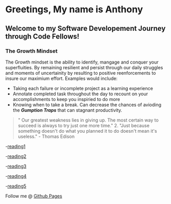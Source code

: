 # Greetings, My name is Anthony
## Welcome to my Software Developement Journey through Code Fellows!

### The Growth Mindset 
The Growth mindset is the ability to identify, mangage and conquer your superfluities. By remaining resilient and persist through our daily struggles and moments of uncertainity by resulting to positive reenforcements to insure our maximium effort. Examples would include:

- Taking each failure or incomplete project as a learning experience
- Annotate completed task throughout the day to recount on your accomplishments to keep you inspiried to do more
- Knowing when to take a break. Can decrease the chances of avioding the **_Gumption Traps_** that can stagnant productivity.


> " Our greatest weakness lies in giving up. The most certain way to succeed is always to try just one more time." 2. "Just because something doesn't do what you planned it to do doesn't mean it's useless." - Thomas Edison
>
-[reading1](Reading1.md)

-[reading2](Reading2.md)

-[reading3](Reading3.md)

-[reading4](reading4.md)

-[reading5](reading5.md)

Follow me @ [Github Pages](https://hbuniversity.github.io/reading-notes/)
